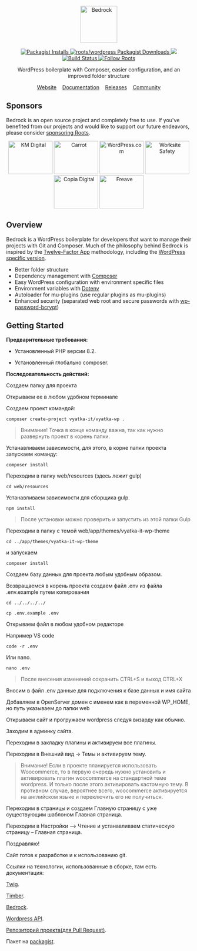 <p align="center">
  <a href="https://roots.io/bedrock/">
    <img alt="Bedrock" src="https://cdn.roots.io/app/uploads/logo-bedrock.svg" height="100">
  </a>
</p>

<p align="center">
  <a href="https://packagist.org/packages/roots/bedrock">
    <img alt="Packagist Installs" src="https://img.shields.io/packagist/dt/roots/bedrock?label=projects%20created&colorB=2b3072&colorA=525ddc&style=flat-square">
  </a>

  <a href="https://packagist.org/packages/roots/wordpress">
    <img alt="roots/wordpress Packagist Downloads" src="https://img.shields.io/packagist/dt/roots/wordpress?label=roots%2Fwordpress%20downloads&logo=roots&logoColor=white&colorB=2b3072&colorA=525ddc&style=flat-square">
  </a>
  
  <img src="https://img.shields.io/badge/dynamic/json.svg?url=https://raw.githubusercontent.com/roots/bedrock/master/composer.json&label=wordpress&logo=roots&logoColor=white&query=$.require[%22roots/wordpress%22]&colorB=2b3072&colorA=525ddc&style=flat-square">

  <a href="https://github.com/roots/bedrock/actions/workflows/ci.yml">
    <img alt="Build Status" src="https://img.shields.io/github/actions/workflow/status/roots/bedrock/ci.yml?branch=master&logo=github&label=CI&style=flat-square">
  </a>

  <a href="https://twitter.com/rootswp">
    <img alt="Follow Roots" src="https://img.shields.io/badge/follow%20@rootswp-1da1f2?logo=twitter&logoColor=ffffff&message=&style=flat-square">
  </a>
</p>

<p align="center">WordPress boilerplate with Composer, easier configuration, and an improved folder structure</p>

<p align="center">
  <a href="https://roots.io/bedrock/">Website</a> &nbsp;&nbsp; <a href="https://roots.io/bedrock/docs/installation/">Documentation</a> &nbsp;&nbsp; <a href="https://github.com/roots/bedrock/releases">Releases</a> &nbsp;&nbsp; <a href="https://discourse.roots.io/">Community</a>
</p>

## Sponsors

Bedrock is an open source project and completely free to use. If you've benefited from our projects and would like to support our future endeavors, please consider [sponsoring Roots](https://github.com/sponsors/roots).

<div align="center">
<a href="https://k-m.com/"><img src="https://cdn.roots.io/app/uploads/km-digital.svg" alt="KM Digital" width="120" height="90"></a> <a href="https://carrot.com/"><img src="https://cdn.roots.io/app/uploads/carrot.svg" alt="Carrot" width="120" height="90"></a> <a href="https://wordpress.com/"><img src="https://cdn.roots.io/app/uploads/wordpress.svg" alt="WordPress.com" width="120" height="90"></a> <a href="https://worksitesafety.ca/careers/"><img src="https://cdn.roots.io/app/uploads/worksite-safety.svg" alt="Worksite Safety" width="120" height="90"></a> <a href="https://www.copiadigital.com/"><img src="https://cdn.roots.io/app/uploads/copia-digital.svg" alt="Copia Digital" width="120" height="90"></a> <a href="https://www.freave.com/"><img src="https://cdn.roots.io/app/uploads/freave.svg" alt="Freave" width="120" height="90"></a>
</div>

## Overview

Bedrock is a WordPress boilerplate for developers that want to manage their projects with Git and Composer. Much of the philosophy behind Bedrock is inspired by the [Twelve-Factor App](http://12factor.net/) methodology, including the [WordPress specific version](https://roots.io/twelve-factor-wordpress/).

- Better folder structure
- Dependency management with [Composer](https://getcomposer.org)
- Easy WordPress configuration with environment specific files
- Environment variables with [Dotenv](https://github.com/vlucas/phpdotenv)
- Autoloader for mu-plugins (use regular plugins as mu-plugins)
- Enhanced security (separated web root and secure passwords with [wp-password-bcrypt](https://github.com/roots/wp-password-bcrypt))

## Getting Started

**Предварительные требования:**

* Установленный PHP версии 8.2.

* Установленный глобально composer.

**Последовательность действий:**

Создаем папку для проекта

Открываем ее в любом удобном терминале

Создаем проект командой:

```
composer create-project vyatka-it/vyatka-wp .
```

>Внимание! Точка в конце команду важна, так как нужно развернуть проект в корень папки.


Устанавливаем зависимости, для этого, в корне папки проекта запускаем команду:

```
composer install
```

Переходим в папку web/resources (здесь лежит gulp)

```
cd web/resources
```

Устанавливаем зависимости для сборщика gulp.

```
npm install
```

>После установки можно проверить и запустить из этой папки Gulp

Переходим в папку с темой web/app/themes/vyatka-it-wp-theme

```
cd ../app/themes/vyatka-it-wp-theme
```

и запускаем

```
composer install
```

Создаем базу данных для проекта любым удобным образом.

Возвращаемся в корень проекта создаем файл .env из файла .env.example путем копирования

```
cd ../../../../
```

```
cp .env.example .env
```

Открываем файл в любом удобном редакторе

Например VS code
```
code -r .env
```


Или nano.

```
nano .env
```

>После внесения изменений сохранить CTRL\+S и выход CTRL\+X

Вносим в файл .env данные для подключения к базе данных и имя сайта

Добавляем в OpenServer домен с именем как в переменной WP_HOME, но путь указываем до папки web

Открываем сайт и прогружаем wordpress следуя визарду как обычно.

Заходим в админку сайта.

Переходим в закладку плагины и активируем все плагины.

Переходим в Внешний вид -\> Темы и активируем тему.

>Внимание! Если в проекте планируется использовать Woocommerce, то в первую очередь нужно установить и активировать плагин woocommerce на стандартной теме wordpress. И только после этого активировать кастомную тему. В противном случае, вероятнее всего, woocommerce активируется на английском языке и переключить его не получиться.

Переходим в страницы и создаем Главную страницу с уже существующим шаблоном Главная страница.

Переходим в Настройки –\> Чтение и устанавливаем статическую страницу – Главная страница.

Поздравляю!

Сайт готов к разработке и к использованию git.

Ссылки на технологии, использованные в сборке, там есть документация:

​[Twig](https://twig.symfony.com/).

​[Timber](https://timber.github.io/docs/v2/).

​[Bedrock](https://roots.io/bedrock/).

​[Wordpress API](https://developer.wordpress.org/rest-api/).

​[Репозиторий проекта(для Pull Request)](https://github.com/Snooper7/bedrock_timber_vyatka_it).

Пакет на [packagist](https://packagist.org/packages/snooper7/perfectwp).


